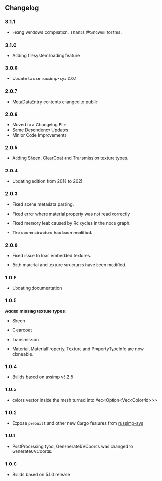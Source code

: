 ## Changelog

### 3.1.1
- Fixing windows compilation. Thanks @Snowiiii for this.

### 3.1.0
- Adding filesystem loading feature

### 3.0.0
- Update to use russimp-sys 2.0.1

### 2.0.7
- MetaDataEntry contents changed to public

### 2.0.6
- Moved to a Changelog File
- Some Dependency Updates
- Minior Code Improvements

### 2.0.5
- Adding Sheen, ClearCoat and Transmission texture types.

### 2.0.4
- Updating edition from 2018 to 2021.

### 2.0.3
- Fixed scene metadata parsing.
- Fixed error where material property was not read correctly.
- Fixed memory leak caused by Rc cycles in the node graph.

- The scene structure has been modified.

### 2.0.0
- Fixed issue to load embedded textures.

- Both material and texture structures have been modified.

### 1.0.6
- Updating documentation

### 1.0.5
**Added missing texture types:**
-  Sheen
-  Clearcoat
-  Transmission

- Material, MaterialProperty, Texture and PropertyTypeInfo are now cloneable.

### 1.0.4
-  Builds based on assimp v5.2.5

### 1.0.3
-  colors vector inside the mesh turned into Vec<Option<Vec\<Color4d>>>

### 1.0.2
-  Expose `prebuilt` and other new Cargo features from [russimp-sys](https://github.com/jkvargas/russimp-sys)

### 1.0.1
-  PostProcessing typo, GenenerateUVCoords was changed to GenerateUVCoords.

### 1.0.0
-  Builds based on 5.1.0 release
